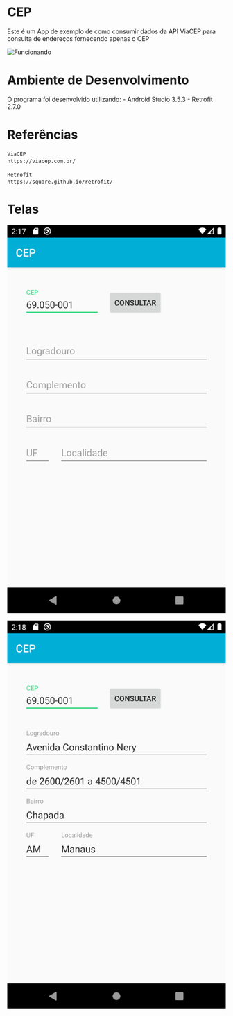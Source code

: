 # CEP
 Este é um App de exemplo de como consumir dados da API ViaCEP para consulta de endereços fornecendo apenas o CEP
 
 ![Funcionando](https://github.com/EdgardOliveira/CEP/blob/master/imagens/CEP.gif)


# Ambiente de Desenvolvimento 
 O programa foi desenvolvido utilizando:
 	- Android Studio 3.5.3
	- Retrofit 2.7.0


# Referências
	ViaCEP
	https://viacep.com.br/
	
	Retrofit
	https://square.github.io/retrofit/
	
	
# Telas
![Configuração da consulta](https://github.com/EdgardOliveira/CEP/blob/master/imagens/consulta01.png)

![Resultado da Consulta](https://github.com/EdgardOliveira/CEP/blob/master/imagens/consulta02.png)
